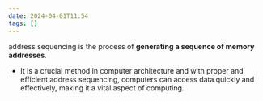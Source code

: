 ```yaml
---
date: 2024-04-01T11:54
tags: []
---
```

 address sequencing is the process of **generating a sequence of memory addresses**.
 - It is a crucial method in computer architecture and with proper and efficient address sequencing, computers can access data quickly and effectively, making it a vital aspect of computing.